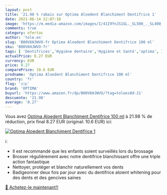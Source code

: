 ```yaml
---
layout: post
title: '21.98 % rabais sur Optima Aloedent Blanchiment Dentifrice 1'
date: 2021-06-14 22:07:10
image: 'https://m.media-amazon.com/images/I/41I9YnJS1GL._SL500_._SL400_.jpg'
comments: true
category: ofertas
author: 'tole.es'
slug: 'B00V6HJWVO-fr Optima Aloedent Blanchiment Dentifrice 100 ml'
sku: 'B00V6HJWVO-fr'
tags: [ 'Dentifrices','Hygiène dentaire','Hygiène et Santé','optima', ]
actualPrice: 8.27 EUR
currency: EUR
price: 8.27
comparePrice: 10.6 EUR
prodname: 'Optima Aloedent Blanchiment Dentifrice 100 ml'
country: 'fr'
flag: '🇫🇷'
brand: 'OPTIMA'
buyurl: 'https://www.amazon.fr/dp/B00V6HJWVO/?tag=tolees0d-21'
descuento: '21.98'
average: '8.27'
---
```


Vous avez [Optima Aloedent Blanchiment Dentifrice 100 ml](https://www.amazon.fr/dp/B00V6HJWVO/?tag=tolees0d-21)  à  21.98 % de réduction, prix final  8.27 EUR (original: 10.6 EUR) ici:

[![Optima Aloedent Blanchiment Dentifrice 1](https://m.media-amazon.com/images/I/41I9YnJS1GL._SL500_._SL400_.jpg)](https://www.amazon.fr/dp/B00V6HJWVO/?tag=tolees0d-21)

ℹ️:

- Il est recommandé que les enfants soient surveillés lors du brossage
- Brosser régulièrement avec notre dentifrice blanchissant offre une triple action fantastique
- Nettoyer, protéger et blanchir naturellement vos dents
- Badigeonner deux fois par jour avec du dentifrice aloient whitening pour des dents et des gencives saines

[🛒 Achetez-le maintenant!!](https://www.amazon.fr/dp/B00V6HJWVO/?tag=tolees0d-21)
